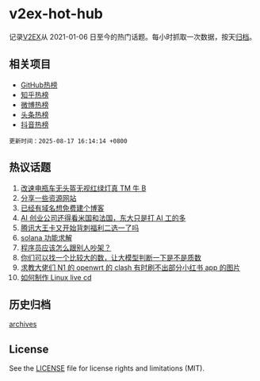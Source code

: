 # v2ex-hot-hub

 记录[V2EX](https://www.v2ex.com/)从 2021-01-06 日至今的热门话题。每小时抓取一次数据，按天[归档](archives)。
 
 ## 相关项目

- [GitHub热榜](https://github.com/lonnyzhang423/github-hot-hub)
- [知乎热榜](https://github.com/lonnyzhang423/zhihu-hot-hub)
- [微博热榜](https://github.com/lonnyzhang423/weibo-hot-hub)
- [头条热榜](https://github.com/lonnyzhang423/toutiao-hot-hub)
- [抖音热榜](https://github.com/lonnyzhang423/douyin-hot-hub)


 `更新时间：2025-08-17 16:14:14 +0800`

## 热议话题

1. [改速电瓶车无头盔无视红绿灯真 TM 牛 B](https://www.v2ex.com/t/1152944)
1. [分享一些资源网站](https://www.v2ex.com/t/1152949)
1. [已经有域名想免费建个博客](https://www.v2ex.com/t/1152920)
1. [AI 创业公司还得看米国和法国，东大只是打 AI 工的多](https://www.v2ex.com/t/1152951)
1. [腾讯大王卡又开始背刺福利二选一了吗](https://www.v2ex.com/t/1152928)
1. [solana 功能求解](https://www.v2ex.com/t/1152901)
1. [程序员应该怎么跟别人吵架？](https://www.v2ex.com/t/1152915)
1. [你们可以找一个比较大的数，让大模型判断一下是不是质数](https://www.v2ex.com/t/1152888)
1. [求教大佬们 N1 的 openwrt 的 clash 有时刷不出部分小红书 app 的图片](https://www.v2ex.com/t/1152905)
1. [如何制作 Linux live cd](https://www.v2ex.com/t/1152913)

## 历史归档

[archives](archives)

## License

See the [LICENSE](LICENSE) file for license rights and limitations (MIT).
